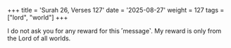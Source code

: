 +++
title = 'Surah 26, Verses 127'
date = '2025-08-27'
weight = 127
tags = ["lord", "world"]
+++

I do not ask you for any reward for this ˹message˺. My reward is only from the Lord of all worlds.
